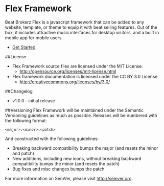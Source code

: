 Flex Framework
====

Beat Brokerz Flex is a javascript framework that can be added to any website, template, or theme to equip it with beat selling features. Out of the box, it includes attractive music interfaces for desktop visitors, and a built in mobile app for mobile users.

* [Get Started](http://www.beatbrokerz.com/flex)

##License
- Flex Framework source files are licensed under the MIT License:
  - http://opensource.org/licenses/mit-license.html
- Flex framework documentation is licensed under the CC BY 3.0 License:
  - http://creativecommons.org/licenses/by/3.0/

##Changelog
- v1.0.0 - initial release

##Versioning
Flex Framework will be maintained under the Semantic Versioning guidelines as much as possible. Releases will be numbered with the following format:

`<major>.<minor>.<patch>`

And constructed with the following guidelines:

* Breaking backward compatibility bumps the major (and resets the minor and patch)
* New additions, including new icons, without breaking backward compatibility bumps the minor (and resets the patch)
* Bug fixes and misc changes bumps the patch

For more information on SemVer, please visit http://semver.org.

